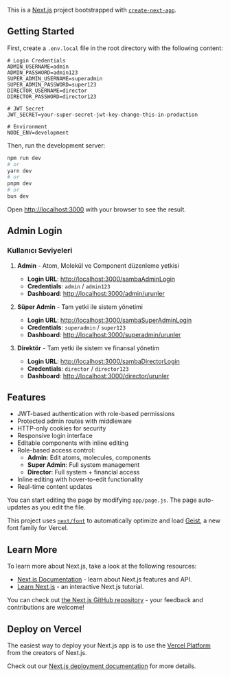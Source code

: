 This is a [Next.js](https://nextjs.org) project bootstrapped with [`create-next-app`](https://github.com/vercel/next.js/tree/canary/packages/create-next.js/tree/canary/packages/create-next-app).

## Getting Started

First, create a `.env.local` file in the root directory with the following content:

```env
# Login Credentials
ADMIN_USERNAME=admin
ADMIN_PASSWORD=admin123
SUPER_ADMIN_USERNAME=superadmin
SUPER_ADMIN_PASSWORD=super123
DIRECTOR_USERNAME=director
DIRECTOR_PASSWORD=director123

# JWT Secret
JWT_SECRET=your-super-secret-jwt-key-change-this-in-production

# Environment
NODE_ENV=development
```

Then, run the development server:

```bash
npm run dev
# or
yarn dev
# or
pnpm dev
# or
bun dev
```

Open [http://localhost:3000](http://localhost:3000) with your browser to see the result.

## Admin Login

### Kullanıcı Seviyeleri

1. **Admin** - Atom, Molekül ve Component düzenleme yetkisi

   - **Login URL**: [http://localhost:3000/sambaAdminLogin](http://localhost:3000/sambaAdminLogin)
   - **Credentials**: `admin` / `admin123`
   - **Dashboard**: [http://localhost:3000/admin/urunler](http://localhost:3000/admin/urunler)

2. **Süper Admin** - Tam yetki ile sistem yönetimi

   - **Login URL**: [http://localhost:3000/sambaSuperAdminLogin](http://localhost:3000/sambaSuperAdminLogin)
   - **Credentials**: `superadmin` / `super123`
   - **Dashboard**: [http://localhost:3000/superadmin/urunler](http://localhost:3000/superadmin/urunler)

3. **Direktör** - Tam yetki ile sistem ve finansal yönetim
   - **Login URL**: [http://localhost:3000/sambaDirectorLogin](http://localhost:3000/sambaDirectorLogin)
   - **Credentials**: `director` / `director123`
   - **Dashboard**: [http://localhost:3000/director/urunler](http://localhost:3000/director/urunler)

## Features

- JWT-based authentication with role-based permissions
- Protected admin routes with middleware
- HTTP-only cookies for security
- Responsive login interface
- Editable components with inline editing
- Role-based access control:
  - **Admin**: Edit atoms, molecules, components
  - **Super Admin**: Full system management
  - **Director**: Full system + financial access
- Inline editing with hover-to-edit functionality
- Real-time content updates

You can start editing the page by modifying `app/page.js`. The page auto-updates as you edit the file.

This project uses [`next/font`](https://nextjs.org/docs/app/building-your-application/optimizing/fonts) to automatically optimize and load [Geist](https://vercel.com/font), a new font family for Vercel.

## Learn More

To learn more about Next.js, take a look at the following resources:

- [Next.js Documentation](https://nextjs.org/docs) - learn about Next.js features and API.
- [Learn Next.js](https://nextjs.org/learn) - an interactive Next.js tutorial.

You can check out [the Next.js GitHub repository](https://github.com/vercel/next.js) - your feedback and contributions are welcome!

## Deploy on Vercel

The easiest way to deploy your Next.js app is to use the [Vercel Platform](https://vercel.com/new?utm_medium=default-template&filter=next.js&utm_source=create-next-app&utm_campaign=create-next-app-readme) from the creators of Next.js.

Check out our [Next.js deployment documentation](https://nextjs.org/docs/app/building-your-application/deploying) for more details.
